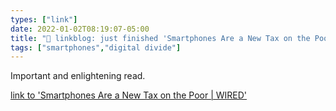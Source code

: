 ```yaml
---
types: ["link"]
date: 2022-01-02T08:19:07-05:00
title: "🔗 linkblog: just finished 'Smartphones Are a New Tax on the Poor | WIRED'"
tags: ["smartphones","digital divide"]
---
```

Important and enlightening read.
 
[link to 'Smartphones Are a New Tax on the Poor | WIRED'](https://www.wired.com/story/phones-connectivity-tax-policy/amp)
